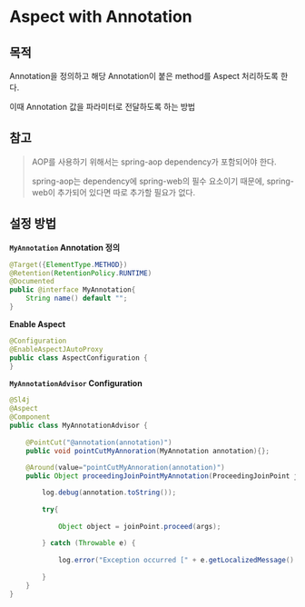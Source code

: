 # Aspect with Annotation

## 목적

Annotation을 정의하고 해당 Annotation이 붙은 method를 Aspect 처리하도록 한다.

이때 Annotation 값을 파라미터로 전달하도록 하는 방법

## 참고

> AOP를 사용하기 위해서는 spring-aop dependency가 포함되어야 한다.
>
> spring-aop는 dependency에 spring-web의 필수 요소이기 때문에, spring-web이 추가되어 있다면 따로 추가할 필요가 없다.

## 설정 방법

**`MyAnnotation` Annotation 정의**

```java
@Target({ElementType.METHOD})
@Retention(RetentionPolicy.RUNTIME)
@Documented
public @interface MyAnnotation{
    String name() default "";
}
```

**Enable Aspect**

```java
@Configuration
@EnableAspectJAutoProxy
public class AspectConfiguration {
}
```

**`MyAnnotationAdvisor` Configuration**

```java
@Sl4j
@Aspect
@Component
public class MyAnnotationAdvisor {
    
    @PointCut("@annotation(annotation)")
    public void pointCutMyAnnoration(MyAnnotation annotation){};
    
    @Around(value="pointCutMyAnnoration(annotation)")
    public Object proceedingJoinPointMyAnnotation(ProceedingJoinPoint joinPoint, MyAnnotation annotation){

        log.debug(annotation.toString());
        
        try{
            
            Object object = joinPoint.proceed(args);
            
        } catch (Throwable e) {
            
            log.error("Exception occurred [" + e.getLocalizedMessage() + "]", e);
            
        }
    }
}
```

